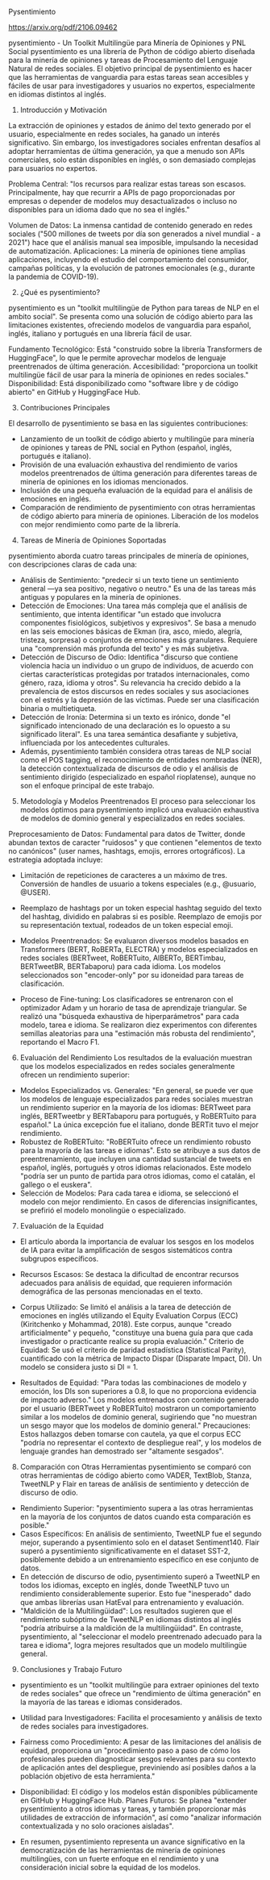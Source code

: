 Pysentimiento

https://arxiv.org/pdf/2106.09462

pysentimiento - Un Toolkit Multilingüe para Minería de Opiniones y PNL Social
pysentimiento es una librería de Python de código abierto diseñada para la minería de opiniones y tareas de Procesamiento del Lenguaje Natural de redes sociales. El objetivo principal de pysentimiento es hacer que las herramientas de vanguardia para estas tareas sean accesibles y fáciles de usar para investigadores y usuarios no expertos, especialmente en idiomas distintos al inglés.

1. Introducción y Motivación

La extracción de opiniones y estados de ánimo del texto generado por el usuario, especialmente en redes sociales, ha ganado un interés significativo. Sin embargo, los investigadores sociales enfrentan desafíos al adoptar herramientas de última generación, ya que a menudo son APIs comerciales, solo están disponibles en inglés, o son demasiado complejas para usuarios no expertos.

Problema Central: "los recursos para realizar estas tareas son escasos. Principalmente, hay que recurrir a APIs de pago proporcionadas por empresas o depender de modelos muy desactualizados o incluso no disponibles para un idioma dado que no sea el inglés."

Volumen de Datos: La inmensa cantidad de contenido generado en redes sociales ("500 millones de tweets por día son generados a nivel mundial - a 2021") hace que el análisis manual sea imposible, impulsando la necesidad de automatización.
Aplicaciones: La minería de opiniones tiene amplias aplicaciones, incluyendo el estudio del comportamiento del consumidor, campañas políticas, y la evolución de patrones emocionales (e.g., durante la pandemia de COVID-19).

2. ¿Qué es pysentimiento?

pysentimiento es un "toolkit multilingüe de Python para tareas de NLP en el ambito social". Se presenta como una solución de código abierto para las limitaciones existentes, ofreciendo modelos de vanguardia para español, inglés, italiano y portugués en una librería fácil de usar.

Fundamento Tecnológico: Está "construido sobre la librería Transformers de HuggingFace", lo que le permite aprovechar modelos de lenguaje preentrenados de última generación.
Accesibilidad: "proporciona un toolkit multilingüe fácil de usar para la minería de opiniones en redes sociales."
Disponibilidad: Está disponibilizado como "software libre y de código abierto" en GitHub y HuggingFace Hub.

3. Contribuciones Principales

El desarrollo de pysentimiento se basa en las siguientes contribuciones:

- Lanzamiento de un toolkit de código abierto y multilingüe para minería de opiniones y tareas de PNL social en Python (español, inglés, portugués e italiano).
- Provisión de una evaluación exhaustiva del rendimiento de varios modelos preentrenados de última generación para diferentes tareas de minería de opiniones en los idiomas mencionados.
- Inclusión de una pequeña evaluación de la equidad para el análisis de emociones en inglés.
- Comparación de rendimiento de pysentimiento con otras herramientas de código abierto para minería de opiniones.
Liberación de los modelos con mejor rendimiento como parte de la librería.


4. Tareas de Minería de Opiniones Soportadas

pysentimiento aborda cuatro tareas principales de minería de opiniones, con descripciones claras de cada una:

- Análisis de Sentimiento: "predecir si un texto tiene un sentimiento general —ya sea positivo, negativo o neutro." Es una de las tareas más antiguas y populares en la minería de opiniones.
- Detección de Emociones: Una tarea más compleja que el análisis de sentimiento, que intenta identificar "un estado que involucra componentes fisiológicos, subjetivos y expresivos". Se basa a menudo en las seis emociones básicas de Ekman (ira, asco, miedo, alegría, tristeza, sorpresa) o conjuntos de emociones más granulares. Requiere una "comprensión más profunda del texto" y es más subjetiva.
- Detección de Discurso de Odio: Identifica "discurso que contiene violencia hacia un individuo o un grupo de individuos, de acuerdo con ciertas características protegidas por tratados internacionales, como género, raza, idioma y otros". Su relevancia ha crecido debido a la prevalencia de estos discursos en redes sociales y sus asociaciones con el estrés y la depresión de las víctimas. Puede ser una clasificación binaria o multietiqueta.
- Detección de Ironía: Determina si un texto es irónico, donde "el significado intencionado de una declaración es lo opuesto a su significado literal". Es una tarea semántica desafiante y subjetiva, influenciada por los antecedentes culturales.
- Además, pysentimiento también considera otras tareas de NLP social como el POS tagging, el reconocimiento de entidades nombradas (NER), la detección contextualizada de discursos de odio y el análisis de sentimiento dirigido (especializado en español rioplatense), aunque no son el enfoque principal de este trabajo.

5. Metodología y Modelos Preentrenados
El proceso para seleccionar los modelos óptimos para pysentimiento implicó una evaluación exhaustiva de modelos de dominio general y especializados en redes sociales.

Preprocesamiento de Datos: Fundamental para datos de Twitter, donde abundan textos de caracter "ruidosos" y que contienen "elementos de texto no canónicos" (user names, hashtags, emojis, errores ortográficos). La estrategia adoptada incluye:
- Limitación de repeticiones de caracteres a un máximo de tres.
Conversión de handles de usuario a tokens especiales (e.g., @usuario, @USER).
- Reemplazo de hashtags por un token especial hashtag seguido del texto del hashtag, dividido en palabras si es posible.
Reemplazo de emojis por su representación textual, rodeados de un token especial emoji.

- Modelos Preentrenados: Se evaluaron diversos modelos basados en Transformers (BERT, RoBERTa, ELECTRA) y modelos especializados en redes sociales (BERTweet, RoBERTuito, AlBERTo, BERTimbau, BERTweetBR, BERTabaporu) para cada idioma. Los modelos seleccionados son "encoder-only" por su idoneidad para tareas de clasificación.

- Proceso de Fine-tuning: Los clasificadores se entrenaron con el optimizador Adam y un horario de tasa de aprendizaje triangular. Se realizó una "búsqueda exhaustiva de hiperparámetros" para cada modelo, tarea e idioma. Se realizaron diez experimentos con diferentes semillas aleatorias para una "estimación más robusta del rendimiento", reportando el Macro F1.

6. Evaluación del Rendimiento
Los resultados de la evaluación muestran que los modelos especializados en redes sociales generalmente ofrecen un rendimiento superior:

- Modelos Especializados vs. Generales: "En general, se puede ver que los modelos de lenguaje especializados para redes sociales muestran un rendimiento superior en la mayoría de los idiomas: BERTweet para inglés, BERTweetbr y BERTabaporu para portugués, y RoBERTuito para español." La única excepción fue el italiano, donde BERTit tuvo el mejor rendimiento.
- Robustez de RoBERTuito: "RoBERTuito ofrece un rendimiento robusto para la mayoría de las tareas e idiomas". Esto se atribuye a sus datos de preentrenamiento, que incluyen una cantidad sustancial de tweets en español, inglés, portugués y otros idiomas relacionados. Este modelo "podría ser un punto de partida para otros idiomas, como el catalán, el gallego o el euskera".
- Selección de Modelos: Para cada tarea e idioma, se seleccionó el modelo con mejor rendimiento. En casos de diferencias insignificantes, se prefirió el modelo monolingüe o especializado.

7. Evaluación de la Equidad
- El artículo aborda la importancia de evaluar los sesgos en los modelos de IA para evitar la amplificación de sesgos sistemáticos contra subgrupos específicos.

- Recursos Escasos: Se destaca la dificultad de encontrar recursos adecuados para análisis de equidad, que requieren información demográfica de las personas mencionadas en el texto.
- Corpus Utilizado: Se limitó el análisis a la tarea de detección de emociones en inglés utilizando el Equity Evaluation Corpus (ECC) (Kiritchenko y Mohammad, 2018). Este corpus, aunque "creado artificialmente" y pequeño, "constituye una buena guía para que cada investigador o practicante realice su propia evaluación."
Criterio de Equidad: Se usó el criterio de paridad estadística (Statistical Parity), cuantificado con la métrica de Impacto Dispar (Disparate Impact, DI). Un modelo se considera justo si DI = 1.
- Resultados de Equidad: "Para todas las combinaciones de modelo y emoción, los DIs son superiores a 0.8, lo que no proporciona evidencia de impacto adverso." Los modelos entrenados con contenido generado por el usuario (BERTweet y RoBERTuito) mostraron un comportamiento similar a los modelos de dominio general, sugiriendo que "no muestran un sesgo mayor que los modelos de dominio general."
Precauciones: Estos hallazgos deben tomarse con cautela, ya que el corpus ECC "podría no representar el contexto de despliegue real", y los modelos de lenguaje grandes han demostrado ser "altamente sesgados".

8. Comparación con Otras Herramientas
pysentimiento se comparó con otras herramientas de código abierto como VADER, TextBlob, Stanza, TweetNLP y Flair en tareas de análisis de sentimiento y detección de discurso de odio.

- Rendimiento Superior: "pysentimiento supera a las otras herramientas en la mayoría de los conjuntos de datos cuando esta comparación es posible."
- Casos Específicos: En análisis de sentimiento, TweetNLP fue el segundo mejor, superando a pysentimiento solo en el dataset Sentiment140. Flair superó a pysentimiento significativamente en el dataset SST-2, posiblemente debido a un entrenamiento específico en ese conjunto de datos.
- En detección de discurso de odio, pysentimiento superó a TweetNLP en todos los idiomas, excepto en inglés, donde TweetNLP tuvo un rendimiento considerablemente superior. Esto fue "inesperado" dado que ambas librerías usan HatEval para entrenamiento y evaluación.
- "Maldición de la Multilingüidad": Los resultados sugieren que el rendimiento subóptimo de TweetNLP en idiomas distintos al inglés "podría atribuirse a la maldición de la multilingüidad". En contraste, pysentimiento, al "seleccionar el modelo preentrenado adecuado para la tarea e idioma", logra mejores resultados que un modelo multilingüe general.

9. Conclusiones y Trabajo Futuro

- pysentimiento es un "toolkit multilingüe para extraer opiniones del texto de redes sociales" que ofrece un "rendimiento de última generación" en la mayoría de las tareas e idiomas considerados.

- Utilidad para Investigadores: Facilita el procesamiento y análisis de texto de redes sociales para investigadores.

- Fairness como Procedimiento: A pesar de las limitaciones del análisis de equidad, proporciona un "procedimiento paso a paso de cómo los profesionales pueden diagnosticar sesgos relevantes para su contexto de aplicación antes del despliegue, previniendo así posibles daños a la población objetivo de esta herramienta."
- Disponibilidad: El código y los modelos están disponibles públicamente en GitHub y HuggingFace Hub.
Planes Futuros: Se planea "extender pysentimiento a otros idiomas y tareas, y también proporcionar más utilidades de extracción de información", así como "analizar información contextualizada y no solo oraciones aisladas".

- En resumen, pysentimiento representa un avance significativo en la democratización de las herramientas de minería de opiniones multilingües, con un fuerte enfoque en el rendimiento y una consideración inicial sobre la equidad de los modelos.

